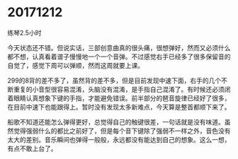 # 20171212

练琴2.5小时

今天状态还不错。但说实话，三部创意曲真的很头痛，很想弹好，然而又必须什么都不想，认真看着谱子慢慢地一个一个音弹。不过感觉右手已经多了很多保留音的自觉了，感觉下周可以弹顺，然而这周就要上课。

299的8背的差不多了，虽然背的差不多，但是目前发现中速下面，右手的几个不断重复的小音型很容易混淆，头脑没有混淆，是手指自己混淆了。有时候还必须闭着眼睛认真想象下键的手指，才能避免错误。前半部分的琶音旋律已经好了很多，在目前中速下也能跟得上。暂时没有发现太多新难点，今天算是整首都顺下来了。

船歌不知道还能怎么弹得更好，总觉得自己的触键很差，一句话就是没有味道。虽然觉得强弱什么的都比之前好了，但是每个音下键除了强弱不一样之外，音色没有太大的差别。音乐瞬间也弹得一般般，永远都没有能达到自己的想象。这么一想，有点不敢上台了。
